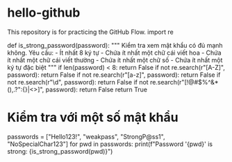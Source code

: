 # hello-github
This repository is for practicing the GitHub Flow.
import re

def is_strong_password(password):
    """
    Kiểm tra xem mật khẩu có đủ mạnh không.
    Yêu cầu:
    - Ít nhất 8 ký tự
    - Chứa ít nhất một chữ cái viết hoa
    - Chứa ít nhất một chữ cái viết thường
    - Chứa ít nhất một chữ số
    - Chứa ít nhất một ký tự đặc biệt
    """
    if len(password) < 8:
        return False
    if not re.search(r"[A-Z]", password):
        return False
    if not re.search(r"[a-z]", password):
        return False
    if not re.search(r"\d", password):
        return False
    if not re.search(r"[!@#$%^&*(),.?\":{}|<>]", password):
        return False
    return True

# Kiểm tra với một số mật khẩu
passwords = ["Hello123!", "weakpass", "StrongP@ss1", "NoSpecialChar123"]
for pwd in passwords:
    print(f"Password '{pwd}' is strong: {is_strong_password(pwd)}")
